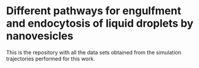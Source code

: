 # Different pathways for engulfment and endocytosis of liquid droplets by nanovesicles
This is the repository with all the data sets obtained from the simulation trajectories performed for this work. 
